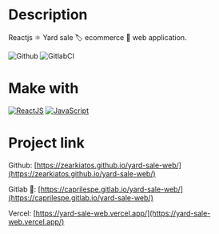 # Description
Reactjs ⚛️ Yard sale 🏷 ecommerce 🛒 web application.

![Github](https://github.com/zearkiatos/yard-sale-web/actions/workflows/action.yml/badge.svg)
![GitlabCI](https://gitlab.com/caprilespe/sale-yard-web/badges/develop/pipeline.svg)

# Make with
[![ReactJS](https://img.shields.io/badge/react-61dafb?style=for-the-badge&logo=react&logoColor=white&labelColor=000000)]()
[![JavaScript](https://img.shields.io/badge/javascript-ead547?style=for-the-badge&logo=javascript&logoColor=white&labelColor=000000)]()

# Project link

Github: [https://zearkiatos.github.io/yard-sale-web/](https://zearkiatos.github.io/yard-sale-web/)

Gitlab 🦊: [https://caprilespe.gitlab.io/yard-sale-web/](https://caprilespe.gitlab.io/yard-sale-web/)


Vercel: [https://yard-sale-web.vercel.app/](https://yard-sale-web.vercel.app/)